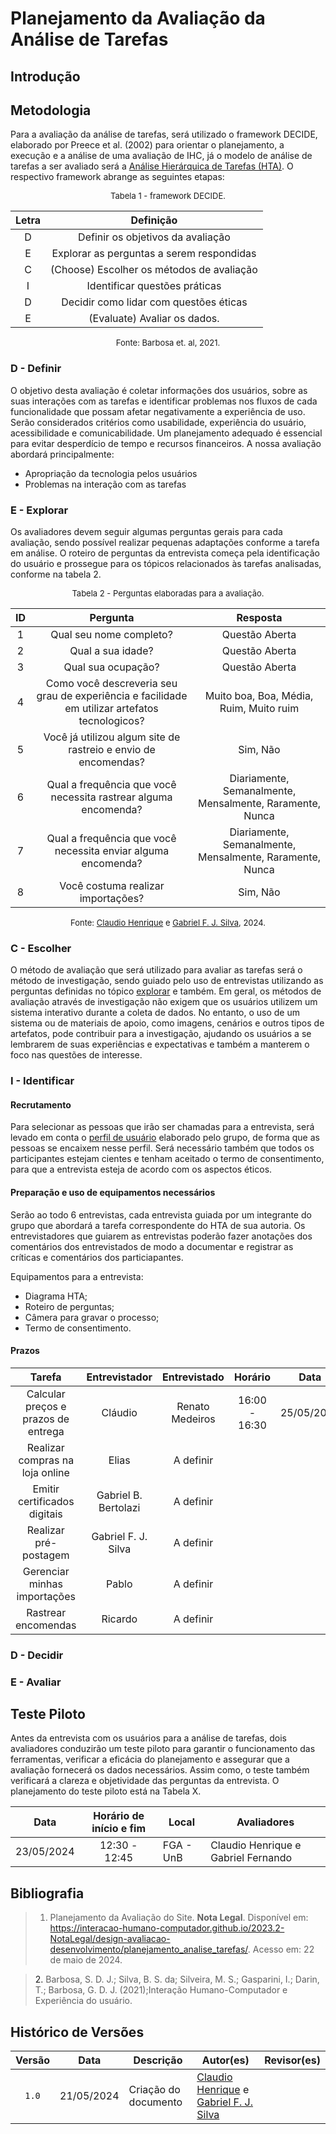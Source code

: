 # Planejamento da Avaliação da Análise de Tarefas

## Introdução


## Metodologia

Para a avaliação da análise de tarefas, será utilizado o framework DECIDE, elaborado por Preece et al. (2002) para orientar o planejamento, a execução e a análise de uma avaliação de IHC, já o modelo de análise de tarefas a ser avaliado será a [Análise Hierárquica de Tarefas (HTA)](https://interacao-humano-computador.github.io/2024.1-Correios/analise_de_requisitos/analise_tarefas/hta/). O respectivo framework abrange as seguintes etapas:

<font size="2"><p style="text-align: center">Tabela 1 - framework DECIDE.</p></font>

<center>

| Letra | Definição |
|:----: |:----: |
| D | Definir os objetivos da avaliação |
| E | Explorar as perguntas a serem respondidas |
| C | (Choose) Escolher os métodos de avaliação |
| I | Identificar questões práticas |
| D | Decidir como lidar com questões éticas |
| E | (Evaluate) Avaliar os dados. |

</center>

<font size="2"><p style="text-align: center">Fonte: Barbosa et. al, 2021.</p></font>

### D - Definir

O objetivo desta avaliação é coletar informações dos usuários, sobre as suas interações com as tarefas e identificar problemas nos fluxos de cada funcionalidade que possam afetar negativamente a experiência de uso. Serão considerados critérios como usabilidade, experiência do usuário, acessibilidade e comunicabilidade. Um planejamento adequado é essencial para evitar desperdício de tempo e recursos financeiros. A nossa avaliação abordará principalmente:

- Apropriação da tecnologia pelos usuários
- Problemas na interação com as tarefas

### E - Explorar

Os avaliadores devem seguir algumas perguntas gerais para cada avaliação, sendo possível realizar pequenas adaptações conforme a tarefa em análise. O roteiro de perguntas da entrevista começa pela identificação do usuário e prossegue para os tópicos relacionados às tarefas analisadas, conforme na tabela 2.

<font size="2"><p style="text-align: center">Tabela 2 - Perguntas elaboradas para a avaliação.</p></font>

<center>

| ID | Pergunta | Resposta |
|:---:|:---:|:----:|
| 1 | Qual seu nome completo? |Questão Aberta|
|2 |  Qual a sua idade? | Questão Aberta  |  
|3 | Qual sua ocupação?	  | Questão Aberta  |  
|4 | Como você descreveria seu grau de experiência e facilidade em utilizar artefatos tecnologicos? | Muito boa, Boa, Média, Ruim, Muito ruim  |  
|5 | Você já utilizou algum site de rastreio e envio de encomendas? | Sim, Não  |  
|6 | Qual a frequência que você necessita rastrear alguma encomenda? | Diariamente, Semanalmente, Mensalmente, Raramente, Nunca  |  
|7 |Qual a frequência que você necessita enviar alguma encomenda?  | Diariamente, Semanalmente, Mensalmente, Raramente, Nunca   |  
|8 | Você costuma realizar importações?  | Sim, Não  |  






</center>

<font size="2"><p style="text-align: center">Fonte: [Claudio Henrique][ClaudioGH] e [Gabriel F. J. Silva][GabrielFGH], 2024.</p></font>

### C - Escolher

O método de avaliação que será utilizado para avaliar as tarefas será o método de investigação, sendo guiado pelo uso de entrevistas utilizando as perguntas definidas no tópico [explorar](#e---explorar) e também. Em geral, os métodos de avaliação através de investigação não exigem que os
usuários utilizem um sistema interativo durante a coleta de dados. No entanto, o uso de um sistema ou de
materiais de apoio, como imagens, cenários e outros tipos de artefatos, pode contribuir para a investigação,
ajudando os usuários a se lembrarem de suas experiências e expectativas e também a manterem o foco nas
questões de interesse.

### I - Identificar

#### Recrutamento

Para selecionar as pessoas que irão ser chamadas para a entrevista, será levado em conta o [perfil de usuário](../analise_de_requisitos/perfil_de_usuario/perfil_de_usuario.md) elaborado pelo grupo, de forma que as pessoas se encaixem nesse perfil. Será necessário também que todos os participantes estejam cientes e tenham aceitado o termo de consentimento, para que a entrevista esteja de acordo com os aspectos éticos.

#### Preparação e uso de equipamentos necessários

Serão ao todo 6 entrevistas, cada entrevista guiada por um integrante do grupo que abordará a tarefa correspondente do HTA de sua autoria. Os entrevistadores que guiarem as entrevistas poderão fazer anotações dos comentários dos entrevistados de modo a documentar e registrar as críticas e comentários dos particiapantes.

Equipamentos para a entrevista:

- Diagrama HTA;
- Roteiro de perguntas;
- Câmera para gravar o processo;
- Termo de consentimento.

#### Prazos

| Tarefa | Entrevistador | Entrevistado | Horário | Data | Local | 
| :---: | :---: |:----:  | :---: |:----:  |:----:  | 
| Calcular preços e prazos de entrega | Cláudio | Renato Medeiros |16:00 - 16:30  |25/05/2024  | Presencial | 
| Realizar compras na loja online | Elias | A definir |  |  | Presencial | 
| Emitir certificados digitais | Gabriel B. Bertolazi | A definir |  |  | Presencial | 
| Realizar pré-postagem | Gabriel F. J. Silva| A definir |  |  | Presencial | 
| Gerenciar minhas importações| Pablo | A definir |  |  | Presencial  | 
| Rastrear encomendas | Ricardo | A definir |  |  | Presencial | 

### D - Decidir

### E - Avaliar

## Teste Piloto

Antes da entrevista com os usuários para a análise de tarefas, dois avaliadores conduzirão um teste piloto para garantir o funcionamento das ferramentas, verificar a eficácia do planejamento e assegurar que a avaliação fornecerá os dados necessários. Assim como, o teste também verificará a clareza e objetividade das perguntas da entrevista. O planejamento do teste piloto está na Tabela X.

|    Data    | Horário de início e fim | Local            |     Avaliadores    |
| :--------: | :---------------------: | ---------------- | ---------------------- |
| 23/05/2024 | 12:30 - 12:45 |FGA - UnB | Claudio Henrique e Gabriel Fernando |

## Bibliografia
> 1. Planejamento da Avaliação do Site. **Nota Legal**. Disponível em: <https://interacao-humano-computador.github.io/2023.2-NotaLegal/design-avaliacao-desenvolvimento/planejamento_analise_tarefas/>. Acesso em: 22 de maio de 2024.

> <a id="ref2">2.</a> Barbosa, S. D. J.; Silva, B. S. da; Silveira, M. S.; Gasparini, I.; Darin, T.; Barbosa, G. D. J. (2021);Interação Humano-Computador e Experiência do usuário.


## Histórico de Versões

| Versão | Data | Descrição | Autor(es) | Revisor(es) |
| :----: | :--: | --------- | ----------- | ------ |
| `1.0`  | 21/05/2024 | Criação do documento | [Claudio Henrique][ClaudioGH] e [Gabriel F. J. Silva][GabrielFGH] | |

[ClaudioGH]: https://github.com/claudiohsc
[EliasGH]: https://github.com/EliasOliver21
[GabrielBGH]: https://github.com/Bertolazi
[GabrielFGH]: https://github.com/MMcLovin
[PabloGH]: https://github.com/pabloheika
[RicardoGH]: https://www.github.com/avmricardo